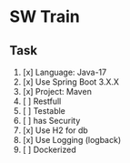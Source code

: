 # SW Train
## Task
1. [x] Language: Java-17
2. [x] Use Spring Boot 3.X.X
3. [x] Project: Maven
4. [ ] Restfull
5. [ ] Testable
6. [ ] has Security
7. [x] Use H2 for db
8. [x] Use Logging (logback)
9. [ ] Dockerized
